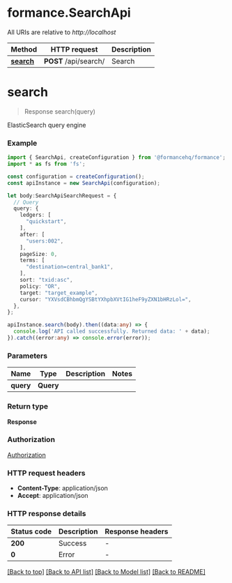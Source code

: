# formance.SearchApi

All URIs are relative to *http://localhost*

Method | HTTP request | Description
------------- | ------------- | -------------
[**search**](SearchApi.md#search) | **POST** /api/search/ | Search


# **search**
> Response search(query)

ElasticSearch query engine

### Example


```typescript
import { SearchApi, createConfiguration } from '@formancehq/formance';
import * as fs from 'fs';

const configuration = createConfiguration();
const apiInstance = new SearchApi(configuration);

let body:SearchApiSearchRequest = {
  // Query
  query: {
    ledgers: [
      "quickstart",
    ],
    after: [
      "users:002",
    ],
    pageSize: 0,
    terms: [
      "destination=central_bank1",
    ],
    sort: "txid:asc",
    policy: "OR",
    target: "target_example",
    cursor: "YXVsdCBhbmQgYSBtYXhpbXVtIG1heF9yZXN1bHRzLol=",
  },
};

apiInstance.search(body).then((data:any) => {
  console.log('API called successfully. Returned data: ' + data);
}).catch((error:any) => console.error(error));
```


### Parameters

Name | Type | Description  | Notes
------------- | ------------- | ------------- | -------------
 **query** | **Query**|  |


### Return type

**Response**

### Authorization

[Authorization](README.md#Authorization)

### HTTP request headers

 - **Content-Type**: application/json
 - **Accept**: application/json


### HTTP response details
| Status code | Description | Response headers |
|-------------|-------------|------------------|
**200** | Success |  -  |
**0** | Error |  -  |

[[Back to top]](#) [[Back to API list]](README.md#documentation-for-api-endpoints) [[Back to Model list]](README.md#documentation-for-models) [[Back to README]](README.md)
